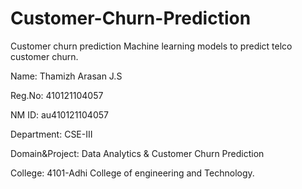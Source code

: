 # Customer-Churn-Prediction
Customer churn prediction Machine learning models to predict telco customer churn.

Name:	Thamizh Arasan J.S <br>

Reg.No:	410121104057

NM ID:	au410121104057

Department:	CSE-III

Domain&Project:	Data Analytics & Customer Churn Prediction

College:	4101-Adhi College of engineering and Technology.
